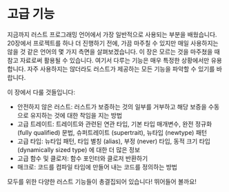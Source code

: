 # 고급 기능

지금까지 러스트 프로그래밍 언어에서 가장 일반적으로 사용되는 부분을
배웠습니다. 20장에서 프로젝트를 하나 더 진행하기 전에, 가끔 마주칠
수 있지만 매일 사용하지는 않을 것 같은 언어의 몇 가지 측면을
살펴보겠습니다. 이 장은 모르는 것을 마주쳤을 때 참고 자료로써 활용될
수 있습니다. 여기서 다루는 기능은 매우 특정한 상황에서만 유용합니다.
자주 사용하지는 않더라도 러스트가 제공하는 모든 기능을 파악할 수
있기를 바랍니다.

이 장에서 다룰 것들입니다:

* 안전하지 않은 러스트: 러스트가 보증하는 것의 일부를 거부하고 해당 보증을
  수동으로 유지하는 것에 대한 착임을 지는 방법
* 고급 트레이트: 트레이트와 관련된 연관 타입, 기본 타입 매개변수, 완전 정규화
  (fully qualified) 문법, 슈퍼트레이트 (supertrait), 뉴타입 (newtype) 패턴
* 고급 타입: 뉴타입 패턴, 타입 별칭 (alias), 부정 (never) 타입,
  동적 크기 타입 (dynamically sized type) 에 대한 더 많은 정보
* 고급 함수 및 클로저: 함수 포인터와 클로저 반환하기
* 매크로: 코드를 컴파일 타임에 만들어 내는 코드를 정의하는 방법

모두를 위한 다양한 러스트 기능들이 총결집되어 있습니다! 뛰어들어 볼까요!
